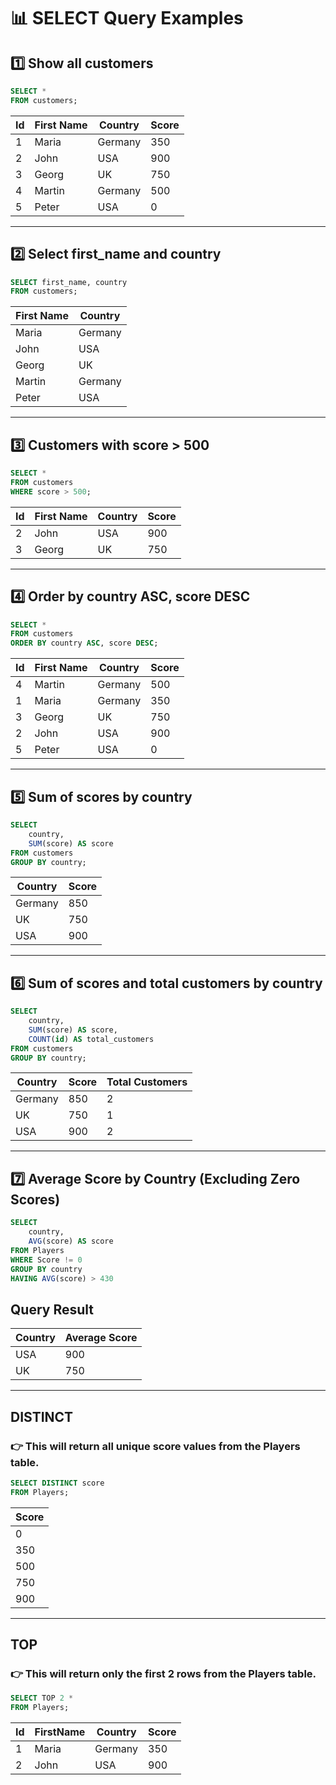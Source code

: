 # 📊 SELECT Query Examples

## 1️⃣ Show all customers
```sql
SELECT *
FROM customers;
```

| Id | First Name | Country  | Score |
|----|------------|----------|-------|
| 1  | Maria      | Germany  | 350   |
| 2  | John       | USA      | 900   |
| 3  | Georg      | UK       | 750   |
| 4  | Martin     | Germany  | 500   |
| 5  | Peter      | USA      | 0     |

---
## 2️⃣ Select first_name and country
```sql
SELECT first_name, country
FROM customers;
```
| First Name | Country |
| ---------- | ------- |
| Maria      | Germany |
| John       | USA     |
| Georg      | UK      |
| Martin     | Germany |
| Peter      | USA     |

---
## 3️⃣ Customers with score > 500
```sql
SELECT *
FROM customers 
WHERE score > 500;
```
| Id | First Name | Country | Score |
| -- | ---------- | ------- | ----- |
| 2  | John       | USA     | 900   |
| 3  | Georg      | UK      | 750   |

---
## 4️⃣ Order by country ASC, score DESC
```sql
SELECT *
FROM customers 
ORDER BY country ASC, score DESC;
```
| Id | First Name | Country | Score |
| -- | ---------- | ------- | ----- |
| 4  | Martin     | Germany | 500   |
| 1  | Maria      | Germany | 350   |
| 3  | Georg      | UK      | 750   |
| 2  | John       | USA     | 900   |
| 5  | Peter      | USA     | 0     |

---
## 5️⃣ Sum of scores by country
```sql
SELECT 
    country,
    SUM(score) AS score
FROM customers
GROUP BY country;
```
| Country | Score |
| ------- | ----- |
| Germany | 850   |
| UK      | 750   |
| USA     | 900   |

---
## 6️⃣ Sum of scores and total customers by country
```sql
SELECT 
    country,
    SUM(score) AS score,
    COUNT(id) AS total_customers
FROM customers
GROUP BY country;
```
| Country | Score | Total Customers |
| ------- | ----- | --------------- |
| Germany | 850   | 2               |
| UK      | 750   | 1               |
| USA     | 900   | 2               |

---
## 7️⃣ Average Score by Country (Excluding Zero Scores)
```sql
SELECT 
    country,
    AVG(score) AS score
FROM Players
WHERE Score != 0
GROUP BY country
HAVING AVG(score) > 430
```
## Query Result

| Country | Average Score |
|---------|---------------|
| USA     | 900           |
| UK      | 750           |

---
## DISTINCT
### 👉 This will return all unique score values from the Players table.
```sql
SELECT DISTINCT score 
FROM Players;
```
| Score |
|-------|
| 0     |
| 350   |
| 500   |
| 750   |
| 900   |

---
## TOP
### 👉 This will return only the first 2 rows from the Players table.
```sql
SELECT TOP 2 *
FROM Players;
````
| Id | FirstName | Country | Score |
| -- | --------- | ------- | ----- |
| 1  | Maria     | Germany | 350   |
| 2  | John      | USA     | 900   |
